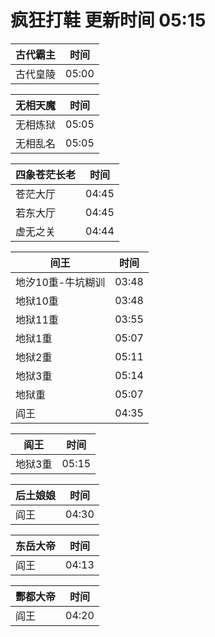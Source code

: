 # 疯狂打鞋 更新时间 05:15

| 古代霸主   | 时间    |
|--------|-------|
| 古代皇陵 | 05:00 |

| 无相天魔   | 时间    |
|--------|-------|
| 无相炼狱 | 05:05 |
| 无相乱名 | 05:05 |

| 四象苍茫长老   | 时间    |
|--------|-------|
| 苍茫大厅 | 04:45 |
| 若东大厅 | 04:45 |
| 虚无之关 | 04:44 |

| 间王   | 时间    |
|--------|-------|
| 地汐10重-牛坑糊训 | 03:48 |
| 地狱10重 | 03:48 |
| 地狱11重 | 03:55 |
| 地狱1重 | 05:07 |
| 地狱2重 | 05:11 |
| 地狱3重 | 05:14 |
| 地狱重 | 05:07 |
| 阎王 | 04:35 |

| 阎王   | 时间    |
|--------|-------|
| 地狱3重 | 05:15 |

| 后土娘娘   | 时间    |
|--------|-------|
| 阎王 | 04:30 |

| 东岳大帝   | 时间    |
|--------|-------|
| 阎王 | 04:13 |

| 酆都大帝   | 时间    |
|--------|-------|
| 阎王 | 04:20 |